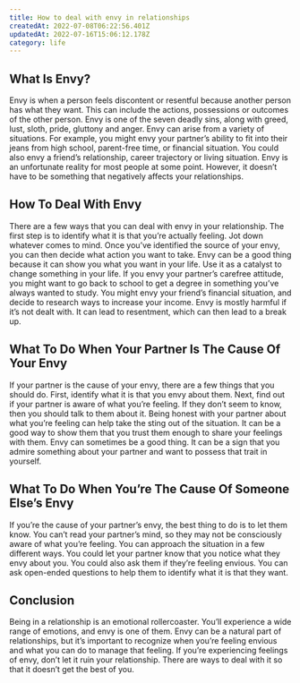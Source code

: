 ```yaml
---
title: How to deal with envy in relationships
createdAt: 2022-07-08T06:22:56.401Z
updatedAt: 2022-07-16T15:06:12.178Z
category: life
---
```


## What Is Envy?

Envy is when a person feels discontent or resentful because another person has what they want. This can include the actions, possessions or outcomes of the other person. Envy is one of the seven deadly sins, along with greed, lust, sloth, pride, gluttony and anger.
Envy can arise from a variety of situations. For example, you might envy your partner’s ability to fit into their jeans from high school, parent-free time, or financial situation. You could also envy a friend’s relationship, career trajectory or living situation.
Envy is an unfortunate reality for most people at some point. However, it doesn’t have to be something that negatively affects your relationships.

## How To Deal With Envy

There are a few ways that you can deal with envy in your relationship. The first step is to identify what it is that you’re actually feeling. Jot down whatever comes to mind. Once you’ve identified the source of your envy, you can then decide what action you want to take.
Envy can be a good thing because it can show you what you want in your life. Use it as a catalyst to change something in your life. If you envy your partner’s carefree attitude, you might want to go back to school to get a degree in something you’ve always wanted to study. You might envy your friend’s financial situation, and decide to research ways to increase your income.
Envy is mostly harmful if it’s not dealt with. It can lead to resentment, which can then lead to a break up.

## What To Do When Your Partner Is The Cause Of Your Envy

If your partner is the cause of your envy, there are a few things that you should do. First, identify what it is that you envy about them. Next, find out if your partner is aware of what you’re feeling. If they don’t seem to know, then you should talk to them about it.
Being honest with your partner about what you’re feeling can help take the sting out of the situation. It can be a good way to show them that you trust them enough to share your feelings with them.
Envy can sometimes be a good thing. It can be a sign that you admire something about your partner and want to possess that trait in yourself.

## What To Do When You’re The Cause Of Someone Else’s Envy

If you’re the cause of your partner’s envy, the best thing to do is to let them know. You can’t read your partner’s mind, so they may not be consciously aware of what you’re feeling. You can approach the situation in a few different ways.
You could let your partner know that you notice what they envy about you. You could also ask them if they’re feeling envious. You can ask open-ended questions to help them to identify what it is that they want.

## Conclusion

Being in a relationship is an emotional rollercoaster. You’ll experience a wide range of emotions, and envy is one of them. Envy can be a natural part of relationships, but it’s important to recognize when you’re feeling envious and what you can do to manage that feeling. If you’re experiencing feelings of envy, don’t let it ruin your relationship. There are ways to deal with it so that it doesn’t get the best of you.
